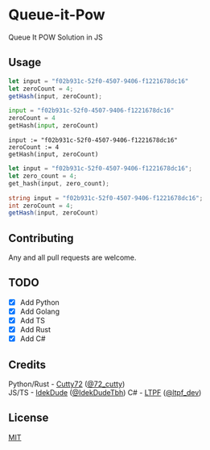 # Queue-it-Pow

Queue It POW Solution in JS

## Usage

```javascript
let input = "f02b931c-52f0-4507-9406-f1221678dc16"
let zeroCount = 4;
getHash(input, zeroCount);
```

```python
input = "f02b931c-52f0-4507-9406-f1221678dc16"
zeroCount = 4
getHash(input, zeroCount)
```

```golang
input := "f02b931c-52f0-4507-9406-f1221678dc16"
zeroCount := 4
getHash(input, zeroCount)
```

```rs
let input = "f02b931c-52f0-4507-9406-f1221678dc16";
let zero_count = 4;
get_hash(input, zero_count);
```

```cs
string input = "f02b931c-52f0-4507-9406-f1221678dc16";
int zeroCount = 4;
getHash(input, zeroCount)
```

## Contributing

Any and all pull requests are welcome. 

## TODO
- [X] Add Python
- [X] Add Golang
- [X] Add TS
- [X] Add Rust
- [X] Add C#

## Credits
Python/Rust - [Cutty72](https://github.com/Cutty72) ([@72_cutty](https://twitter.com/72_cutty))
<br>
JS/TS - [IdekDude](https://github.com/IdekDude) ([@IdekDudeTbh](https://twitter.com/IdekDudeTbh))
C# - [LTPF](https://github.com/LTPF1337) ([@ltpf_dev](https://twitter.com/ltpf_dev))
## License

[MIT](https://choosealicense.com/licenses/mit/)
